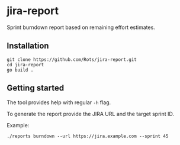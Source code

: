 # jira-report
Sprint burndown report based on remaining effort estimates.


## Installation

    git clone https://github.com/Rots/jira-report.git
    cd jira-report
    go build .

## Getting started

The tool provides help with regular `-h` flag.

To generate the report provide the JIRA URL and the target sprint ID.

Example:

    ./reports burndown --url https://jira.example.com --sprint 45
